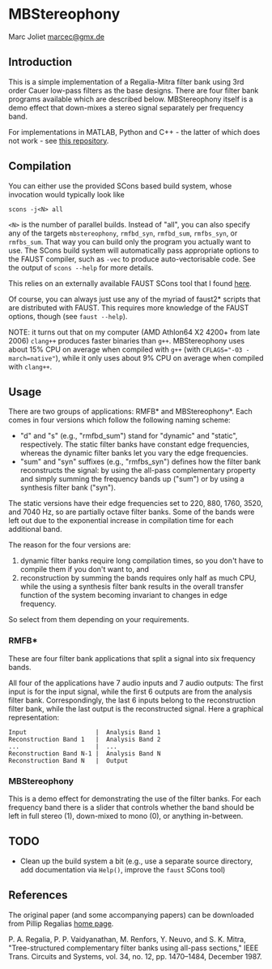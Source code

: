 # MBStereophony
Marc Joliet <marcec@gmx.de>

## Introduction

This is a simple implementation of a Regalia-Mitra filter bank using 3rd order
Cauer low-pass filters as the base designs.  There are four filter bank programs
available which are described below.  MBStereophony itself is a demo effect that
down-mixes a stereo signal separately per frequency band.

For implementations in MATLAB, Python and C++ - the latter of which does not
work - see [this repository](http://sourceforge.net/projects/mbstereophony).

## Compilation

You can either use the provided SCons based build system, whose invocation would
typically look like

    scons -j<N> all

`<N>` is the number of parallel builds.  Instead of "all", you can also specify
any of the targets `mbstereophony`, `rmfbd_syn`, `rmfbd_sum`, `rmfbs_syn`, or
`rmfbs_sum`.  That way you can build only the program you actually want to use.
The SCons build system will automatically pass appropriate options to the FAUST
compiler, such as `-vec` to produce auto-vectorisable code.  See the output of
`scons --help` for more details.

This relies on an externally available FAUST SCons tool that I found
[here](https://github.com/kaoskorobase/skUG/blob/master/site_scons/site_tools/faust.py).

Of course, you can always just use any of the myriad of faust2\* scripts that
are distributed with FAUST.  This requires more knowledge of the FAUST options,
though (see `faust --help`).

NOTE: it turns out that on my computer (AMD Athlon64 X2 4200+ from late 2006)
`clang++` produces faster binaries than `g++`.  MBStereophony uses about 15% CPU
on average when compiled with `g++` (with `CFLAGS="-O3 -march=native"`), while
it only uses about 9% CPU on average when compiled with `clang++`.

## Usage

There are two groups of applications: RMFB\* and MBStereophony\*.  Each comes in
four versions which follow the following naming scheme:

- "d" and "s" (e.g., "rmfbd\_sum") stand for "dynamic" and "static",
  respectively.  The static filter banks have constant edge frequencies, whereas
  the dynamic filter banks let you vary the edge frequencies.
- "sum" and "syn" suffixes (e.g., "rmfbs\_syn") defines how the filter bank
  reconstructs the signal: by using the all-pass complementary property and
  simply summing the frequency bands up ("sum") or by using a synthesis filter
  bank ("syn").

The static versions have their edge frequencies set to 220, 880, 1760, 3520, and
7040 Hz, so are partially octave filter banks.  Some of the bands were left out
due to the exponential increase in compilation time for each additional band.

The reason for the four versions are:

1. dynamic filter banks require long compilation times, so you don't have to
   compile them if you don't want to, and
2. reconstruction by summing the bands requires only half as much CPU, while the
   using a synthesis filter bank results in the overall transfer function of the
   system becoming invariant to changes in edge frequency.

So select from them depending on your requirements.

### RMFB\*

These are four filter bank applications that split a signal into six frequency
bands.

All four of the applications have 7 audio inputs and 7 audio outputs:  The first
input is for the input signal, while the first 6 outputs are from the analysis
filter bank.  Correspondingly, the last 6 inputs belong to the reconstruction
filter bank, while the last output is the reconstructed signal.  Here a
graphical representation:

    Input                   |  Analysis Band 1
    Reconstruction Band 1   |  Analysis Band 2
    ...                     |  ...
    Reconstruction Band N-1 |  Analysis Band N
    Reconstruction Band N   |  Output

### MBStereophony

This is a demo effect for demonstrating the use of the filter banks.  For each
frequency band there is a slider that controls whether the band should be left
in full stereo (1), down-mixed to mono (0), or anything in-between.

## TODO

- Clean up the build system a bit (e.g., use a separate source directory, add
  documentation via `Help()`, improve the `faust` SCons tool)

## References

The original paper (and some accompanying papers) can be downloaded from Pillip
Regalias [home page](http://faculty.cua.edu/regalia/).

P. A. Regalia, P. P. Vaidyanathan, M. Renfors, Y. Neuvo, and S. K.  Mitra,
"Tree-structured complementary filter banks using all-pass sections," IEEE
Trans. Circuits and Systems, vol. 34, no. 12, pp. 1470–1484, December 1987.
